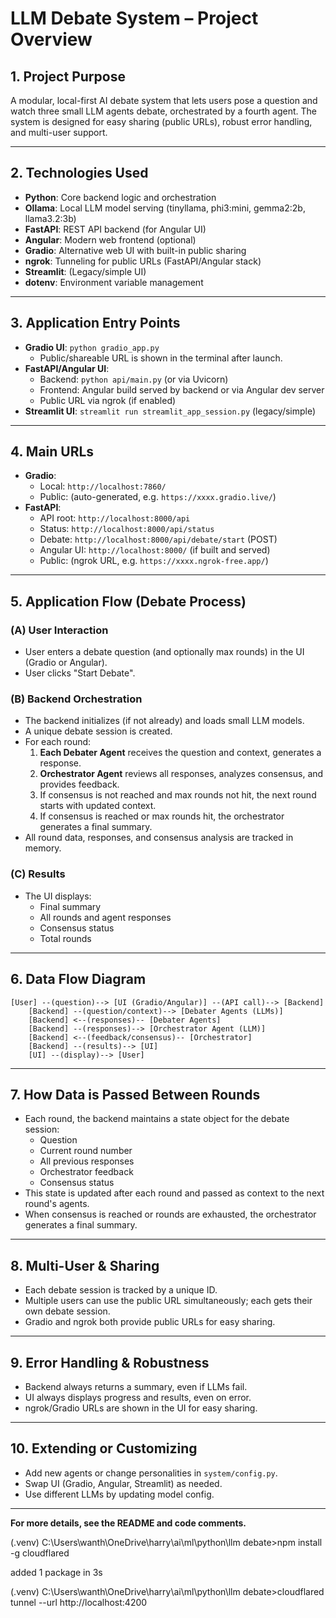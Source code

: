 # LLM Debate System – Project Overview

## 1. Project Purpose
A modular, local-first AI debate system that lets users pose a question and watch three small LLM agents debate, orchestrated by a fourth agent. The system is designed for easy sharing (public URLs), robust error handling, and multi-user support.

---

## 2. Technologies Used
- **Python**: Core backend logic and orchestration
- **Ollama**: Local LLM model serving (tinyllama, phi3:mini, gemma2:2b, llama3.2:3b)
- **FastAPI**: REST API backend (for Angular UI)
- **Angular**: Modern web frontend (optional)
- **Gradio**: Alternative web UI with built-in public sharing
- **ngrok**: Tunneling for public URLs (FastAPI/Angular stack)
- **Streamlit**: (Legacy/simple UI)
- **dotenv**: Environment variable management

---

## 3. Application Entry Points
- **Gradio UI**: `python gradio_app.py`  
  - Public/shareable URL is shown in the terminal after launch.
- **FastAPI/Angular UI**: 
  - Backend: `python api/main.py` (or via Uvicorn)
  - Frontend: Angular build served by backend or via Angular dev server
  - Public URL via ngrok (if enabled)
- **Streamlit UI**: `streamlit run streamlit_app_session.py` (legacy/simple)

---

## 4. Main URLs
- **Gradio**:  
  - Local: `http://localhost:7860/`  
  - Public: (auto-generated, e.g. `https://xxxx.gradio.live/`)
- **FastAPI**:  
  - API root: `http://localhost:8000/api`  
  - Status: `http://localhost:8000/api/status`  
  - Debate: `http://localhost:8000/api/debate/start` (POST)
  - Angular UI: `http://localhost:8000/` (if built and served)
  - Public: (ngrok URL, e.g. `https://xxxx.ngrok-free.app/`)

---

## 5. Application Flow (Debate Process)

### (A) User Interaction
- User enters a debate question (and optionally max rounds) in the UI (Gradio or Angular).
- User clicks "Start Debate".

### (B) Backend Orchestration
- The backend initializes (if not already) and loads small LLM models.
- A unique debate session is created.
- For each round:
  1. **Each Debater Agent** receives the question and context, generates a response.
  2. **Orchestrator Agent** reviews all responses, analyzes consensus, and provides feedback.
  3. If consensus is not reached and max rounds not hit, the next round starts with updated context.
  4. If consensus is reached or max rounds hit, the orchestrator generates a final summary.
- All round data, responses, and consensus analysis are tracked in memory.

### (C) Results
- The UI displays:
  - Final summary
  - All rounds and agent responses
  - Consensus status
  - Total rounds

---

## 6. Data Flow Diagram

```
[User] --(question)--> [UI (Gradio/Angular)] --(API call)--> [Backend]
    [Backend] --(question/context)--> [Debater Agents (LLMs)]
    [Backend] <--(responses)-- [Debater Agents]
    [Backend] --(responses)--> [Orchestrator Agent (LLM)]
    [Backend] <--(feedback/consensus)-- [Orchestrator]
    [Backend] --(results)--> [UI]
    [UI] --(display)--> [User]
```

---

## 7. How Data is Passed Between Rounds
- Each round, the backend maintains a state object for the debate session:
  - Question
  - Current round number
  - All previous responses
  - Orchestrator feedback
  - Consensus status
- This state is updated after each round and passed as context to the next round's agents.
- When consensus is reached or rounds are exhausted, the orchestrator generates a final summary.

---

## 8. Multi-User & Sharing
- Each debate session is tracked by a unique ID.
- Multiple users can use the public URL simultaneously; each gets their own debate session.
- Gradio and ngrok both provide public URLs for easy sharing.

---

## 9. Error Handling & Robustness
- Backend always returns a summary, even if LLMs fail.
- UI always displays progress and results, even on error.
- ngrok/Gradio URLs are shown in the UI for easy sharing.

---

## 10. Extending or Customizing
- Add new agents or change personalities in `system/config.py`.
- Swap UI (Gradio, Angular, Streamlit) as needed.
- Use different LLMs by updating model config.

---

**For more details, see the README and code comments.**



(.venv) C:\Users\wanth\OneDrive\harry\ai\ml\python\llm debate>npm install -g cloudflared

added 1 package in 3s

(.venv) C:\Users\wanth\OneDrive\harry\ai\ml\python\llm debate>cloudflared tunnel --url http://localhost:4200

